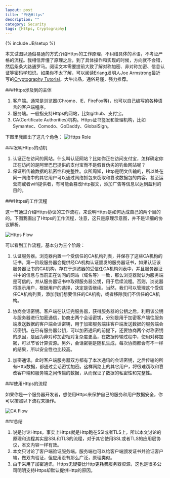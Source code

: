 ```yaml
---
layout: post
title: "白话Https"
description: ""
category: Security
tags: [Https, Cryptography]
---
```

{% include JB/setup %}

本文试图以通俗易通的方式介绍Https的工作原理，不纠结具体的术语，不考证严格的流程。我相信弄懂了原理之后，到了具体操作和实现的时候，方向就不会错，然后条条大路通罗马。阅读文本需要提前大致了解对称加密、非对称加密、信息认证等密码学知识。如果你不太了解，可以阅读Erlang发明人Joe Armstrong最近写的[Cryptography Tutorial](https://github.com/joearms/crypto_tutorial)。大牛出品，通俗易懂，强力推荐。

###Https涉及到的主体

1. 客户端。通常是浏览器(Chrome、IE、FireFox等)，也可以自己编写的各种语言的客户端程序。
2. 服务端。一般指支持Https的网站，比如github、支付宝。
3. CA(Certificate Authorities)机构。Https证书签发和管理机构，比如Symantec、Comodo、GoDaddy、GlobalSign。

下图里我画出了这几个角色：
![Https Role](http://zhaox.github.io/assets/images/HttpsRole.png)

###发明Https的动机

1. 认证正在访问的网站。什么叫认证网站？比如你正在访问支付宝，怎样确定你正在访问的是阿里巴巴提供的支付宝而不是假冒伪劣的钓鱼网站呢？
2. 保证所传输数据的私密性和完整性。众所周知，Http是明文传输的，所以处在同一网络中的其它用户可以通过网络抓包来窃取和篡改数据包的内容，甚至运营商或者wifi提供者，有可能会篡改http报文，添加广告等信息以达到盈利的目的。

###Https的工作流程

这一节通过介绍Https协议的工作流程，来说明Https是如何达成自己的两个目的的。下图我画出了Https的工作流程，注意，这只是原理示意图，并不是详细的协议解析。

![Https Flow](http://zhaox.github.io/assets/images/HttpsFlow.png)

可以看到工作流程，基本分为三个阶段：

1. 认证服务器。浏览器内置一个受信任的CA机构列表，并保存了这些CA机构的证书。第一阶段服务器会提供经CA机构认证颁发的服务器证书，如果认证该服务器证书的CA机构，存在于浏览器的受信任CA机构列表中，并且服务器证书中的信息与当前正在访问的网站（域名等）一致，那么浏览器就认为服务端是可信的，并从服务器证书中取得服务器公钥，用于后续流程。否则，浏览器将提示用户，根据用户的选择，决定是否继续。当然，我们可以管理这个受信任CA机构列表，添加我们想要信任的CA机构，或者移除我们不信任的CA机构。

2. 协商会话密钥。客户端在认证完服务器，获得服务器的公钥之后，利用该公钥与服务器进行加密通信，协商出两个会话密钥，分别是用于加密客户端往服务端发送数据的客户端会话密钥，用于加密服务端往客户端发送数据的服务端会话密钥。在已有服务器公钥，可以加密通讯的前提下，还要协商两个对称密钥的原因，是因为非对称加密相对复杂度更高，在数据传输过程中，使用对称加密，可以节省计算资源。另外，会话密钥是随机生成，每次协商都会有不一样的结果，所以安全性也比较高。

3. 加密通讯。此时客户端服务器双方都有了本次通讯的会话密钥，之后传输的所有Http数据，都通过会话密钥加密。这样网路上的其它用户，将很难窃取和篡改客户端和服务端之间传输的数据，从而保证了数据的私密性和完整性。

###使用Https的流程

如果你是一个服务器开发者，想使用Https来保护自己的服务和用户数据安全，你可以按照以下流程来操作。

![CA Flow](http://zhaox.github.io/assets/images/CaFlow.png)

###总结

1. 说是讨论Https，事实上Https就是Http跑在SSl或者TLS上，所以本文讨论的原理和流程其实是SSL和TLS的流程，对于其它使用SSL或者TLS的应用层协议，本文内容一样有效。
2. 本文只讨论了客户端验证服务端，服务端也可以给客户端颁发证书并验证客户端，做双向验证，但应用没有那么广泛，原理类似。
3. 由于采用了加密通讯，Https无疑要比Http更耗费服务器资源，这也是很多公司明明支持Https却默认提供Http的原因。
